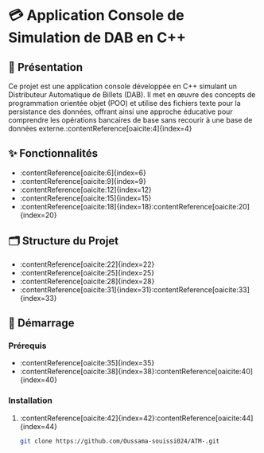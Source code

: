 # 💳 Application Console de Simulation de DAB en C++

## 🧾 Présentation

Ce projet est une application console développée en C++ simulant un Distributeur Automatique de Billets (DAB). Il met en œuvre des concepts de programmation orientée objet (POO) et utilise des fichiers texte pour la persistance des données, offrant ainsi une approche éducative pour comprendre les opérations bancaires de base sans recourir à une base de données externe.:contentReference[oaicite:4]{index=4}

## ✨ Fonctionnalités

- :contentReference[oaicite:6]{index=6}
- :contentReference[oaicite:9]{index=9}
- :contentReference[oaicite:12]{index=12}
- :contentReference[oaicite:15]{index=15}
- :contentReference[oaicite:18]{index=18}:contentReference[oaicite:20]{index=20}

## 🗂️ Structure du Projet

- :contentReference[oaicite:22]{index=22}
- :contentReference[oaicite:25]{index=25}
- :contentReference[oaicite:28]{index=28}
- :contentReference[oaicite:31]{index=31}:contentReference[oaicite:33]{index=33}

## 🚀 Démarrage

### Prérequis

- :contentReference[oaicite:35]{index=35}
- :contentReference[oaicite:38]{index=38}:contentReference[oaicite:40]{index=40}

### Installation

1. :contentReference[oaicite:42]{index=42}:contentReference[oaicite:44]{index=44}
   ```bash
   git clone https://github.com/Oussama-souissi024/ATM-.git
